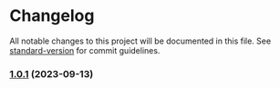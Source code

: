 # Changelog

All notable changes to this project will be documented in this file. See [standard-version](https://github.com/conventional-changelog/standard-version) for commit guidelines.

### [1.0.1](https://github.com/Nos-Futurs/eslint-prettier-config/compare/v1.0.3...v1.0.1) (2023-09-13)
